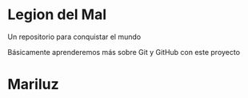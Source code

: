 # Legion del Mal
Un repositorio para conquistar el mundo

Básicamente aprenderemos más sobre Git y GitHub con este proyecto

# Mariluz
